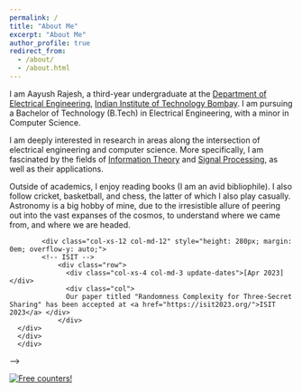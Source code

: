 ```yaml
---
permalink: /
title: "About Me"
excerpt: "About Me"
author_profile: true
redirect_from: 
  - /about/
  - /about.html
---
```


I am Aayush Rajesh, a third-year undergraduate at the [Department of Electrical Engineering](https://www.ee.iitb.ac.in/web/index.php), [Indian Institute of Technology Bombay](https://www.iitb.ac.in/). I am pursuing a Bachelor of Technology (B.Tech) in Electrical Engineering, with a minor in Computer Science.

I am deeply interested in research in areas along the intersection of electrical engineering and computer science. More specifically, I am fascinated by the fields of [Information Theory](https://en.wikipedia.org/wiki/Information_theory) and [Signal Processing](https://en.wikipedia.org/wiki/Signal_processing), as well as their applications.  

Outside of academics, I enjoy reading books (I am an avid bibliophile). I also follow cricket, basketball, and chess, the latter of which I also play casually. Astronomy is a big hobby of mine, due to the irresistible allure of peering out into the vast expanses of the cosmos, to understand where we came from, and where we are headed.  

<!-- <section id="news" class="home-section ">
    <div class="container ">
    <div class="col-xs-12 col-md-12" style="height: 280px; margin: 0em; overflow-y: auto;">
    <!-- <div class="col-xs-0 col-md-4 section-heading "></div> -->
            <div class="col-xs-12 col-md-12" style="height: 280px; margin: 0em; overflow-y: auto;">
            <!-- ISIT -->
                <div class="row">
                  <div class="col-xs-4 col-md-3 update-dates">[Apr 2023]</div>
                  <div class="col">
                  Our paper titled "Randomness Complexity for Three-Secret Sharing" has been accepted at <a href="https://isit2023.org/">ISIT 2023</a> </div>
                </div>
      </div>
      </div>
      </div>
</section> -->

<a href="https://info.flagcounter.com/SOH8"><img src="https://s11.flagcounter.com/count2/SOH8/bg_FFFFFF/txt_000000/border_CCCCCC/columns_2/maxflags_10/viewers_0/labels_0/pageviews_0/flags_0/percent_0/" alt="Free counters!" border="0"></a>
